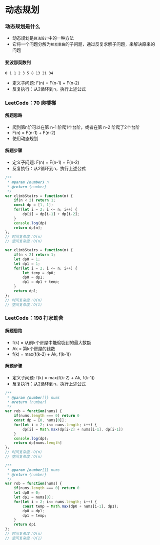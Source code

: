 # 动态规划

### 动态规划是什么
- 动态规划是`算法设计`中的一种方法
- 它将一个问题分解为`相互重叠`的子问题，通过反复求解子问题，来解决原来的问题

#### 斐波那契数列
```
0 1 1 2 3 5 8 13 21 34
```
- 定义子问题: F(n) = F(n-1) + F(n-2)
- 反复执行：从2循环到n，执行上述公式

### LeetCode：70 爬楼梯

#### 解题思路
- 爬到第n阶可以在第 n-1 阶爬1个台阶，或者在第 n-2 阶爬了2个台阶
- F(n) = F(n-1) + F(n-2)
- 使用动态规划

#### 解题步骤
- 定义子问题: F(n) = F(n-1) + F(n-2)
- 反复执行：从2循环到n，执行上述公式

```javascript
/**
 * @param {number} n
 * @return {number}
 */
var climbStairs = function(n) {
    if(n < 2) return 1;
    const dp = [1, 1];
    for(let i = 2; i <= n; i++) {
        dp[i] = dp[i-1] + dp[i-2];
    }
    console.log(dp)
    return dp[n];
};
// 时间复杂度：O(n)
// 空间复杂度：O(n)

var climbStairs = function(n) {
    if(n < 2) return 1;
    let dp0 = 1;
    let dp1 = 1;
    for(let i = 2; i <= n; i++) {
        let temp = dp0;
        dp0 = dp1;
        dp1 = dp1 + temp;
    }
    return dp1;
};
// 时间复杂度：O(n)
// 空间复杂度：O(1)
```

### LeetCode：198 打家劫舍

#### 解题思路
- f(k) = 从前k个房屋中能偷窃到的最大数额
- Ak = 第k个房屋的钱数
- f(k) = max(f(k-2) + Ak, f(k-1))

#### 解题步骤
- 定义子问题: f(k) = max(f(k-2) + Ak, f(k-1))
- 反复执行：从2循环到n，执行上述公式

```javascript
/**
 * @param {number[]} nums
 * @return {number}
 */
var rob = function(nums) {
    if(nums.length === 0) return 0
    const dp = [0, nums[0]];
    for(let i = 2; i<= nums.length; i++) {
        dp[i] = Math.max(dp[i-2] + nums[i-1], dp[i-1])
    }
    console.log(dp);
    return dp[nums.length]
};
// 时间复杂度：O(n)
// 空间复杂度：O(n)

/**
 * @param {number[]} nums
 * @return {number}
 */
var rob = function(nums) {
    if(nums.length === 0) return 0
    let dp0 = 0;
    let dp1 = nums[0];
    for(let i = 2; i<= nums.length; i++) {
        const temp = Math.max(dp0 + nums[i-1], dp1);
        dp0 = dp1;
        dp1 = temp;
    }
    return dp1
};
// 时间复杂度：O(n)
// 空间复杂度：O(1)
```